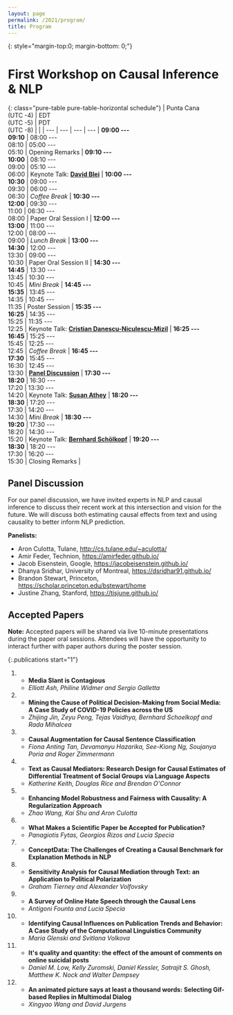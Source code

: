 ```yaml
---
layout: page
permalink: /2021/program/
title: Program 
---
```


{: style="margin-top:0; margin-bottom: 0;"}
# First Workshop on Causal Inference & NLP

<p style="margin-bottom: 1.2em;"></p>

{: class="pure-table pure-table-horizontal schedule"}
| Punta Cana<br/>(UTC -4) | EDT<br/>(UTC -5) | PDT<br/>(UTC -8) | |
| --- | --- | --- | --- |
**09:00 ---<br/>09:10** | 08:00 ---<br/>08:10 | 05:00 ---<br/>05:10 | Opening Remarks |
**09:10 ---<br/>10:00**	| 08:10 ---<br/>09:00 | 05:10 ---<br/>06:00 | Keynote Talk: **[David Blei](http://www.cs.columbia.edu/~blei/)** |
**10:00 ---<br/>10:30**	| 09:00 ---<br/>09:30 | 06:00 ---<br/>06:30 | *Coffee Break* |
**10:30 ---<br/>12:00**	| 09:30 ---<br/>11:00 | 06:30 ---<br/>08:00 | Paper Oral Session I |
**12:00 ---<br/>13:00**	| 11:00 ---<br/>12:00 | 08:00 ---<br/>09:00 | *Lunch Break* |
**13:00 ---<br/>14:30**	| 12:00 ---<br/>13:30 | 09:00 ---<br/>10:30 | Paper Oral Session II |
**14:30 ---<br/>14:45**	| 13:30 ---<br/>13:45 | 10:30 ---<br/>10:45 | *Mini Break* |
**14:45 ---<br/>15:35**	| 13:45 ---<br/>14:35 | 10:45 ---<br/>11:35 | Poster Session |
**15:35 ---<br/>16:25**	| 14:35 ---<br/>15:25 | 11:35 ---<br/>12:25 | Keynote Talk: **[Cristian Danescu-Niculescu-Mizil](https://www.cs.cornell.edu/~cristian/)** |
**16:25 ---<br/>16:45**	| 15:25 ---<br/>15:45 | 12:25 ---<br/>12:45 | *Coffee Break* |
**16:45 ---<br/>17:30**	| 15:45 ---<br/>16:30 | 12:45 ---<br/>13:30 | **[Panel Discussion](#panel-discussion)**  |
**17:30 ---<br/>18:20**	| 16:30 ---<br/>17:20 | 13:30 ---<br/>14:20 | Keynote Talk: **[Susan Athey](https://athey.people.stanford.edu/)** |
**18:20 ---<br/>18:30**	| 17:20 ---<br/>17:30 | 14:20 ---<br/>14:30 | *Mini Break* |
**18:30 ---<br/>19:20**	| 17:30 ---<br/>18:20 | 14:30 ---<br/>15:20 | Keynote Talk: **[‪Bernhard Schölkopf](https://www.is.mpg.de/~bs)** |
**19:20 ---<br/>18:30** | 18:20 ---<br/>17:30 | 16:20 ---<br/>15:30 | Closing Remarks |

## Panel Discussion

For our panel discussion, we have invited experts in NLP and causal inference to discuss their recent work at this intersection and vision for the future. We will discuss both estimating causal effects from text and using causality to better inform NLP prediction.

**Panelists:**

   * Aron Culotta, Tulane, http://cs.tulane.edu/~aculotta/
   * Amir Feder, Technion, https://amirfeder.github.io/
   * Jacob Eisenstein, Google, https://jacobeisenstein.github.io/
   * Dhanya Sridhar, University of Montreal, https://dsridhar91.github.io/
   * Brandon Stewart, Princeton, https://scholar.princeton.edu/bstewart/home
   * Justine Zhang, Stanford, https://tisjune.github.io/


## Accepted Papers

**Note:** Accepted papers will be shared via live 10-minute presentations
during the paper oral sessions. Attendees will have the opportunity
to interact further with paper authors during the poster session.

   {:.publications start="1"}
   1. * **Media Slant is Contagious**
      * *Elliott Ash, Philine Widmer and Sergio Galletta*
   
   2. * **Mining the Cause of Political Decision-Making from Social Media: A Case Study of COVID-19 Policies across the US**
      * *Zhijing Jin, Zeyu Peng, Tejas Vaidhya, Bernhard Schoelkopf and Rada Mihalcea*

   3. * **Causal Augmentation for Causal Sentence Classification**
      * *Fiona Anting Tan, Devamanyu Hazarika, See-Kiong Ng, Soujanya Poria and Roger Zimmermann*

   4. * **Text as Causal Mediators: Research Design for Causal Estimates of Differential Treatment of Social Groups via Language Aspects**
      * *Katherine Keith, Douglas Rice and Brendan O'Connor*

   5. * **Enhancing Model Robustness and Fairness with Causality: A Regularization Approach**
      * *Zhao Wang, Kai Shu and Aron Culotta*

   6. * **What Makes a Scientific Paper be Accepted for Publication?**
      * *Panagiotis Fytas, Georgios Rizos and Lucia Specia*

   7. * **ConceptData: The Challenges of Creating a Causal Benchmark for Explanation Methods in NLP**

   8. * **Sensitivity Analysis for Causal Mediation through Text: an Application to Political Polarization**
      * *Graham Tierney and Alexander Volfovsky*

   9. * **A Survey of Online Hate Speech through the Causal Lens**
      * *Antigoni Founta and Lucia Specia*

   10. * **Identifying Causal Influences on Publication Trends and Behavior: A Case Study of the Computational Linguistics Community**
       * *Maria Glenski and Svitlana Volkova*

   11. * **It's quality and quantity: the effect of the amount of comments on online suicidal posts**
       * *Daniel M. Low, Kelly Zuromski, Daniel Kessler, Satrajit S. Ghosh, Matthew K. Nock and Walter Dempsey*

   12. * **An animated picture says at least a thousand words: Selecting Gif-based Replies in Multimodal Dialog**
       * *Xingyao Wang and David Jurgens*
